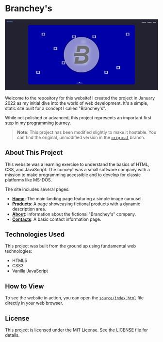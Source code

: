 # Branchey's

![Branchey's Home](readme/banner.png)

Welcome to the repository for this website! I created the project in January 2022 as my initial dive into the world of web development. It's a simple, static site built for a concept I called "Branchey's".

While not polished or advanced, this project represents an important first step in my programming journey.

> **Note:** This project has been modified slightly to make it hostable. You can find the original, unmodified version in the [`original`](https://github.com/branislavjuhaas/brancheys/tree/original) branch.

## About This Project

This website was a learning exercise to understand the basics of HTML, CSS, and JavaScript. The concept was a small software company with a mission to make programming accessible and to develop for classic platforms like MS-DOS.

The site includes several pages:

- **[Home](source/index.html)**: The main landing page featuring a simple image carousel.
- **[Products](source/subpages/products.html)**: A page showcasing fictional products with a dynamic description area.
- **[About](source/subpages/about.html)**: Information about the fictional "Branchey's" company.
- **[Contacts](source/subpages/contacts.html)**: A basic contact information page.

## Technologies Used

This project was built from the ground up using fundamental web technologies:

- HTML5
- CSS3
- Vanilla JavaScript

## How to View

To see the website in action, you can open the [`source/index.html`](source/index.html) file directly in your web browser.

## License

This project is licensed under the MIT License. See the [LICENSE](LICENSE) file for details.
